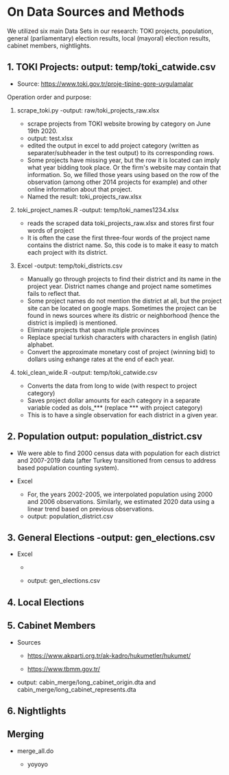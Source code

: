 # On Data Sources and Methods

We utilized six main Data Sets in our research: TOKI projects, population, general (parliamentary) election results, local (mayoral) election results, cabinet members, nightlights.

## 1. TOKI Projects: output: temp/toki_catwide.csv

-   Source: <https://www.toki.gov.tr/proje-tipine-gore-uygulamalar>

Operation order and purpose:

1.  scrape_toki.py -output: raw/toki_projects_raw.xlsx

    -   scrape projects from TOKI website browing by category on June 19th 2020.
    -   output: test.xlsx
    -   edited the output in excel to add project category (written as separater/subheader in the test output) to its corresponding rows.
    -   Some projects have missing year, but the row it is located can imply what year bidding took place. Or the firm's website may contain that information. So, we filled those years using based on the row of the observation (among other 2014 projects for example) and other online information about that project.
    -   Named the result: toki_projects_raw.xlsx

2.  toki_project_names.R -output: temp/toki_names1234.xlsx

    -   reads the scraped data toki_projects_raw.xlsx and stores first four words of project
    -   It is often the case the first three-four words of the project name contains the district name. So, this code is to make it easy to match each project with its district.

3.  Excel -output: temp/toki_districts.csv

    -   Manually go through projects to find their district and its name in the project year. District names change and project name sometimes fails to reflect that.
    -   Some project names do not mention the district at all, but the project site can be located on google maps. Sometimes the project can be found in news sources where its distric or neighborhood (hence the district is implied) is mentioned.
    -   Eliminate projects that span multiple provinces
    -   Replace special turkish characters with characters in english (latin) alphabet.
    -   Convert the approximate monetary cost of project (winning bid) to dollars using exhange rates at the end of each year.

4.  toki_clean_wide.R -output: temp/toki_catwide.csv

    -   Converts the data from long to wide (with respect to project category)
    -   Saves project dollar amounts for each category in a separate variable coded as dols\_\*\*\* (replace \*\*\* with project category)
    -   This is to have a single observation for each district in a given year.

## 2. Population output: population_district.csv

-   We were able to find 2000 census data with population for each district and 2007-2019 data (after Turkey transitioned from census to address based population counting system).

-   Excel

    -   For, the years 2002-2005, we interpolated population using 2000 and 2006 observations. Similarly, we estimated 2020 data using a linear trend based on previous observations.
    -   output: population_district.csv

## 3. General Elections -output: gen_elections.csv

-   Excel

    -   

    -   output: gen_elections.csv

## 4. Local Elections

## 5. Cabinet Members

-   Sources

    -   <https://www.akparti.org.tr/ak-kadro/hukumetler/hukumet/>

    -   <https://www.tbmm.gov.tr/>

-   output: cabin_merge/long_cabinet_origin.dta and cabin_merge/long_cabinet_represents.dta

## 6. Nightlights

## Merging

-   merge_all.do

    -   yoyoyo
